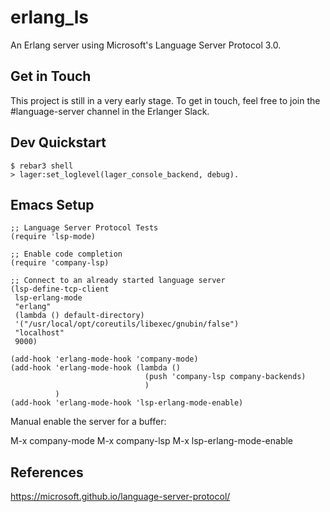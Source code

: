 erlang_ls
=====

An Erlang server using Microsoft's Language Server Protocol 3.0.

Get in Touch
----

This project is still in a very early stage. To get
in touch, feel free to join the #language-server channel in the
Erlanger Slack.

Dev Quickstart
-----

    $ rebar3 shell
    > lager:set_loglevel(lager_console_backend, debug).

Emacs Setup
-----

    ;; Language Server Protocol Tests
    (require 'lsp-mode)

    ;; Enable code completion
    (require 'company-lsp)

    ;; Connect to an already started language server
    (lsp-define-tcp-client
     lsp-erlang-mode
     "erlang"
     (lambda () default-directory)
     '("/usr/local/opt/coreutils/libexec/gnubin/false")
     "localhost"
     9000)

    (add-hook 'erlang-mode-hook 'company-mode)
    (add-hook 'erlang-mode-hook (lambda ()
                                  (push 'company-lsp company-backends)
                                  )
              )
    (add-hook 'erlang-mode-hook 'lsp-erlang-mode-enable)

Manual enable the server for a buffer:

M-x company-mode
M-x company-lsp
M-x lsp-erlang-mode-enable

References
-----

https://microsoft.github.io/language-server-protocol/

